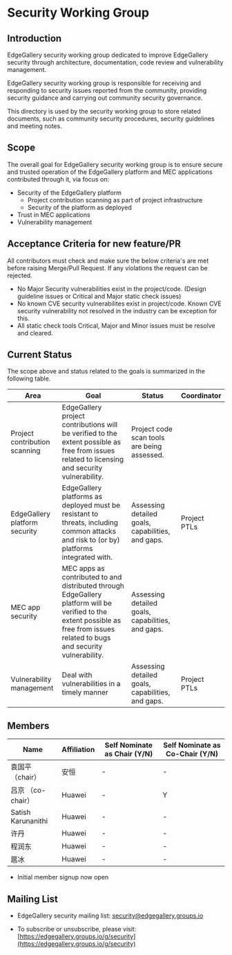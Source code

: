 # Security Working Group

## Introduction

EdgeGallery security working group dedicated to improve EdgeGallery security through architecture, documentation, code review and vulnerability management.

EdgeGallery security working group is responsible for receiving and responding to security issues reported from the community, providing security guidance and carrying out community security governance.

This directory is used by the security working group to store related documents, such as community security procedures, security guidelines and meeting notes.

## Scope

The overall goal for EdgeGallery security working group is to ensure secure and trusted operation of the EdgeGallery platform and MEC applications contributed through it, via focus on:

- Security of the EdgeGallery platform
  - Project contribution scanning as part of project infrastructure
  - Security of the platform as deployed
- Trust in MEC applications
- Vulnerability management

## Acceptance Criteria for new feature/PR

All contributors must check and make sure the below criteria's are met before raising Merge/Pull Request. If any violations the request can be rejected.

- No Major Security vulnerabilities exist in the project/code. (Design guideline issues or Critical and Major static check issues)
- No known CVE security vulnerabilites exist in project/code. Known CVE security vulnerability not resolved in the industry can be exception for this.
- All static check tools Critical, Major and Minor issues must be resolve and cleared.

## Current Status

The scope above and status related to the goals is summarized in the following table.

| **Area**                      | **Goal**                                                     | **Status**                                        | **Coordinator**                                              |
| ----------------------------- | ------------------------------------------------------------ | ------------------------------------------------- | ------------------------------------------------------------ |
| Project contribution scanning | EdgeGallery project contributions will be verified to the extent possible as free from issues related to licensing and security vulnerability. | Project code scan tools are being assessed.       |   |
| EdgeGallery platform security | EdgeGallery platforms as deployed must be resistant to threats, including common attacks and risk to (or by) platforms integrated with. | Assessing detailed goals, capabilities, and gaps. | Project PTLs                                                 |
| MEC app security              | MEC apps as contributed to and distributed through EdgeGallery platform will be verified to the extent possible as free from issues related to bugs and security vulnerability. | Assessing detailed goals, capabilities, and gaps. |                                                              |
| Vulnerability management      | Deal with vulnerabilities in a timely manner                 | Assessing detailed goals, capabilities, and gaps. | Project PTLs                                                 |

## Members
| **Name** | **Affiliation** |   **Self Nominate as Chair (Y/N)** | **Self Nominate as Co-Chair (Y/N)** |
|----------|-----------------|-----------------------------------|-------------------------------------|
| 袁国平 （chair）   | 安恒   |               -                   |                 -                  |
| 吕京 （co-chair）  | Huawei |                -                   |                 Y                  |
| Satish Karunanithi | Huawei |               -                   |                 -                  |
| 许丹               | Huawei |                -                   |                 -         |
| 程润东             | Huawei |              -               |                 -         |
| 扈冰               | Huawei |                -                  |                 -         | 


* Initial member signup now open

## Mailing List

* EdgeGallery security mailing list: security@edgegallery.groups.io

* To subscribe or unsubscribe, please visit: [https://edgegallery.groups.io/g/security](https://edgegallery.groups.io/g/security)